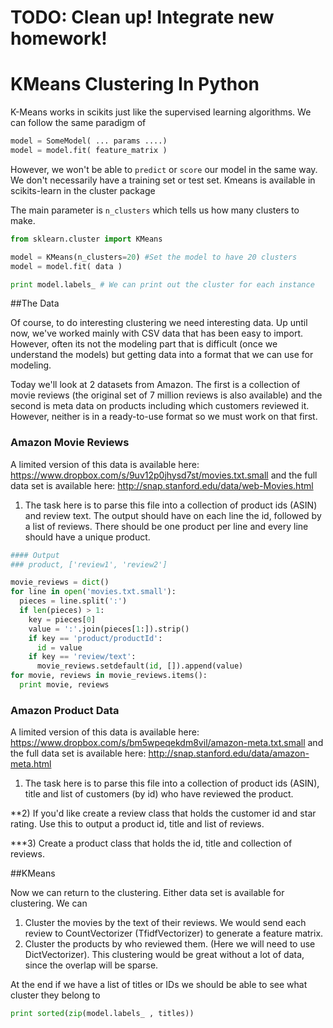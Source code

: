 # TODO: Clean up! Integrate new homework!

# KMeans Clustering In Python

K-Means works in scikits just like the supervised learning algorithms.  We can follow the same paradigm of 

```Python
model = SomeModel( ... params ....)
model = model.fit( feature_matrix )
```

However, we won't be able to `predict` or `score` our model in the same way.  We don't necessarily have a training set or test set.  Kmeans is available in scikits-learn in the cluster package

The main parameter is `n_clusters` which tells us how many clusters to make.

```Python
from sklearn.cluster import KMeans

model = KMeans(n_clusters=20) #Set the model to have 20 clusters
model = model.fit( data )

print model.labels_ # We can print out the cluster for each instance
```

##The Data

Of course, to do interesting clustering we need interesting data.  Up until now, we've worked mainly with CSV data that has been easy to import.  However, often its not the modeling part that is difficult (once we understand the models) but getting data into a format that we can use for modeling.

Today we'll look at 2 datasets from Amazon.  The first is a collection of movie reviews (the original set of 7 million reviews is also available) and the second is meta data on products including which customers reviewed it.  However, neither is in a ready-to-use format so we must work on that first.

### Amazon Movie Reviews

A limited version of this data is available here: https://www.dropbox.com/s/9uv12p0jhysd7st/movies.txt.small and the full data set is available here: http://snap.stanford.edu/data/web-Movies.html

1) The task here is to parse this file into a collection of product ids (ASIN) and review text.  The output should have on each line the id, followed by a list of reviews.  There should be one product per line and every line should have a unique product.

```Python Starter
#### Output
### product, ['review1', 'review2']

movie_reviews = dict()
for line in open('movies.txt.small'):
  pieces = line.split(':')
  if len(pieces) > 1:
    key = pieces[0]
    value = ':'.join(pieces[1:]).strip()
    if key == 'product/productId':
      id = value
    if key == 'review/text':
      movie_reviews.setdefault(id, []).append(value)
for movie, reviews in movie_reviews.items():
  print movie, reviews
```

### Amazon Product Data

A limited version of this data is available here: https://www.dropbox.com/s/bm5wpeqekdm8vil/amazon-meta.txt.small and the full data set is available here: http://snap.stanford.edu/data/amazon-meta.html

1) The task here is to parse this file into a collection of product ids (ASIN), title and list of customers (by id) who have reviewed the product.

**2) If you'd like create a review class that holds the customer id and star rating.  Use this to output a product id, title and list of reviews.

***3) Create a product class that holds the id, title and collection of reviews.


##KMeans

Now we can return to the clustering.  Either data set is available for clustering.  We can 
1) Cluster the movies by the text of their reviews.  We would send each review to CountVectorizer (TfidfVectorizer) to generate a feature matrix.
2) Cluster the products by who reviewed them.  (Here we will need to use DictVectorizer).  This clustering would be great without a lot of data, since the overlap will be sparse.

At the end if we have a list of titles or IDs we should be able to see what cluster they belong to

```Python
print sorted(zip(model.labels_ , titles))
```
